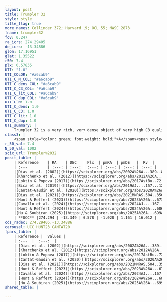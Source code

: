 ```yaml
---
layout: post
title: Trumpler 32
style: style
title_flag: true
more_names: Collinder 372; Harvard 19; OCL 55; MWSC 2873
fname: trumpler32
fov: 0.247
ra_icrs: 274.29405
de_icrs: -13.34886
glon: 17.16951
glat: 1.35522
r50: 7.4
plx: 0.57835
UTI: "1.0"
UTI_COLOR: "#a6cab9"
UTI_C_N_COL: "#a6cab9"
UTI_C_dens_COL: "#a6cab9"
UTI_C_C3_COL: "#a6cab9"
UTI_C_lit_COL: "#a6cab9"
UTI_C_dup_COL: "#a6cab9"
UTI_C_N: 1.0
UTI_C_dens: 1.0
UTI_C_C3: 1.0
UTI_C_lit: 1.0
UTI_C_dup: 1.0
UTI_summary: |
    Trumpler 32 is a very rich, very dense object of very high C3 quality. It is very well-studied in the literature.
class3: |
    <span style="color: green; font-weight: bold;">A</span><span style="color: green; font-weight: bold;">A</span>
r_50_val: 7.4
N_50_val: 1002
scix_url: Trumpler%2032
posit_table: |
    | Reference    | RA    | DEC   | Plx  | pmRA  | pmDE   |  Rv  |
    | :---         | :---: | :---: | :---: | :---: | :---: | :---: |
    |[Dias et al. (2002)](https://scixplorer.org/abs/2002A%26A...389..871D) | 274.375 | -13.35 | -- | -0.91 | -0.34 | -- |
    |[Kharchenko et al. (2012)](https://scixplorer.org/abs/2012A%26A...543A.156K) | 274.298 | -13.33 | -- | 0.64 | -3.6 | -- |
    |[Loktin & Popova (2017)](https://scixplorer.org/abs/2017AstBu..72..257L) | 274.335 | -13.346 | -- | -0.809 | -4.314 | -- |
    |[Bica et al. (2019)](https://scixplorer.org/abs/2019AJ....157...12B) | 274.296 | -13.362 | -- | -- | -- | -- |
    |[Cantat-Gaudin et al. (2020)](https://scixplorer.org/abs/2020A%26A...640A...1C) | 274.294 | -13.349 | 0.578 | -1.052 | 1.158 | -- |
    |[Dias et al. (2021)](https://scixplorer.org/abs/2021MNRAS.504..356D) | 274.301 | -13.351 | 0.578 | -1.052 | 1.152 | 17.222 |
    |[Hunt & Reffert (2023)](https://scixplorer.org/abs/2023A%26A...673A.114H) | 274.292 | -13.356 | 0.579 | -1.039 | 1.16 | 18.996 |
    |[Cavallo et al. (2024)](https://scixplorer.org/abs/2024AJ....167...12C) | 274.302 | -13.343 | 0.579 | -- | -- | -- |
    |[Hunt & Reffert (2024)](https://scixplorer.org/abs/2024A%26A...686A..42H) | 274.292 | -13.356 | 0.579 | -1.039 | 1.16 | 18.996 |
    |[Hu & Soubiran (2025)](https://scixplorer.org/abs/2025A%26A...699A.246H) | 274.301 | -13.343 | -- | -- | -- | -- |
    | **UCC** |274.294 | -13.349 | 0.578 | -1.028 | 1.161 | 16.012 | 
cds_radec: 274.29405,-13.34886
carousel: UCC_HUNT23_CANTAT20
fpars_table: |
    | Reference |  Values |
    | :---  |  :---:  |
    | [Dias et al. (2002)](https://scixplorer.org/abs/2002A%26A...389..871D) | `E(B-V)=0.64, Dist=1720.0, Age=8.48` |
    | [Kharchenko et al. (2012)](https://scixplorer.org/abs/2012A%26A...543A.156K) | `e_bv=0.77, distance=1623, log_age=8.795` |
    | [Loktin & Popova (2017)](https://scixplorer.org/abs/2017AstBu..72..257L) | `E(B-V)=0.948, Dmod=11.434, logt=8.66` |
    | [Cantat-Gaudin et al. (2020)](https://scixplorer.org/abs/2020A%26A...640A...1C) | `AVNN=1.32, DMNN=11.03, AgeNN=9.13` |
    | [Dias et al. (2021)](https://scixplorer.org/abs/2021MNRAS.504..356D) | `Av=2.477, Dist=1565, logage=8.811, [Fe/H]=-0.008` |
    | [Hunt & Reffert (2023)](https://scixplorer.org/abs/2023A%26A...673A.114H) | `AV50=2.184, diffAV50=2.066, MOD50=11.028, logAge50=8.883` |
    | [Cavallo et al. (2024)](https://scixplorer.org/abs/2024AJ....167...12C) | `AV50=2.64, dMod50=10.73, logAge50=8.91, [Fe/H]50=-0.29` |
    | [Hunt & Reffert (2024)](https://scixplorer.org/abs/2024A%26A...686A..42H) | `MassJ=4913.93` |
    | [Hu & Soubiran (2025)](https://scixplorer.org/abs/2025A%26A...699A.246H) | `MA22=-0.16, MA23f=-0.23, MA23g=-0.2, MZ23=-0.33, MK24=-0.16, MF24=-0.39` |
shared_table: |
    
---
```

